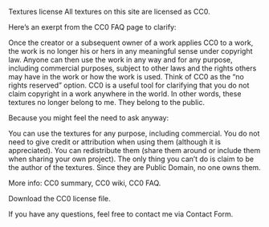 Textures license
All textures on this site are licensed as CC0.

Here’s an exerpt from the CC0 FAQ page to clarify:

Once the creator or a subsequent owner of a work applies CC0 to a work, the work is no longer his or hers in any meaningful sense under copyright law. Anyone can then use the work in any way and for any purpose, including commercial purposes, subject to other laws and the rights others may have in the work or how the work is used. Think of CC0 as the “no rights reserved” option. CC0 is a useful tool for clarifying that you do not claim copyright in a work anywhere in the world.
In other words, these textures no longer belong to me. They belong to the public.

Because you might feel the need to ask anyway:

You can use the textures for any purpose, including commercial.
You do not need to give credit or attribution when using them (although it is appreciated).
You can redistribute them (share them around or include them when sharing your own project).
The only thing you can’t do is claim to be the author of the textures. Since they are Public Domain, no one owns them.

More info: CC0 summary, CC0 wiki, CC0 FAQ.

Download the CC0 license file.

If you have any questions, feel free to contact me via Contact Form.
